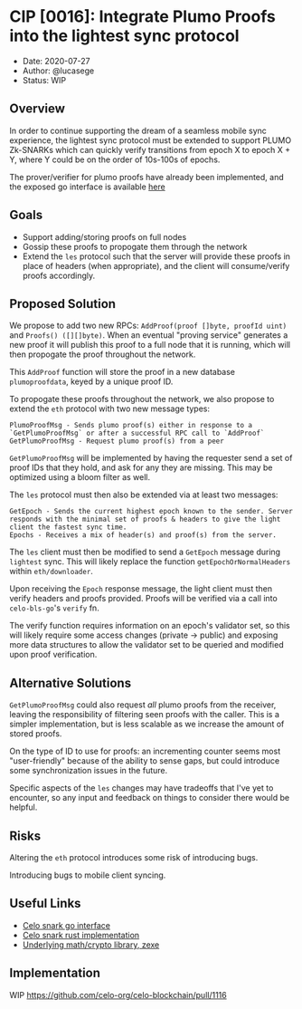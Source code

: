 
# CIP [0016]: Integrate Plumo Proofs into the lightest sync protocol

- Date: 2020-07-27
- Author: @lucasege
- Status: WIP

## Overview

In order to continue supporting the dream of a seamless mobile sync experience, the lightest sync protocol must be extended to support PLUMO Zk-SNARKs which can quickly verify transitions from epoch X to epoch X + Y, where Y could be on the order of 10s-100s of epochs.

The prover/verifier for plumo proofs have already been implemented, and the exposed go interface is available [here](https://github.com/celo-org/celo-bls-go)

## Goals

- Support adding/storing proofs on full nodes
- Gossip these proofs to propogate them through the network
- Extend the `les` protocol such that the server will provide these proofs in place of headers (when appropriate), and the client will consume/verify proofs accordingly.

## Proposed Solution

We propose to add two new RPCs: 
`AddProof(proof []byte, proofId uint)`
and
`Proofs() ([][]byte)`. When an eventual "proving service" generates a new proof it will publish this proof to a full node that it is running, which will then propogate the proof throughout the network.

This `AddProof` function will store the proof in a new database `plumoproofdata`, keyed by a unique proof ID.

To propogate these proofs throughout the network, we also propose to extend the `eth` protocol with two new message types: 
```
PlumoProofMsg - Sends plumo proof(s) either in response to a `GetPlumoProofMsg` or after a successful RPC call to `AddProof`
GetPlumoProofMsg - Request plumo proof(s) from a peer
```
`GetPlumoProofMsg` will be implemented by having the requester send a set of proof IDs that they hold, and ask for any they are missing. This may be optimized using a bloom filter as well.

The `les` protocol must then also be extended via at least two messages:
```
GetEpoch - Sends the current highest epoch known to the sender. Server responds with the minimal set of proofs & headers to give the light client the fastest sync time.
Epochs - Receives a mix of header(s) and proof(s) from the server.
```

The `les` client must then be modified to send a `GetEpoch` message during `lightest` sync. This will likely replace the function `getEpochOrNormalHeaders` within `eth/downloader`.

Upon receiving the `Epoch` response message, the light client must then verify headers and proofs provided. Proofs will be verified via a call into `celo-bls-go`'s `verify` fn.

The verify function requires information on an epoch's validator set, so this will likely require some access changes (private -> public) and exposing more data structures to allow the validator set to be queried and modified upon proof verification.

## Alternative Solutions

`GetPlumoProofMsg` could also request *all* plumo proofs from the receiver, leaving the responsibility of filtering seen proofs with the caller. This is a simpler implementation, but is less scalable as we increase the amount of stored proofs. 

On the type of ID to use for proofs: an incrementing counter seems most "user-friendly" because of the ability to sense gaps, but could introduce some synchronization issues in the future.

Specific aspects of the `les` changes may have tradeoffs that I've yet to encounter, so any input and feedback on things to consider there would be helpful.

## Risks

Altering the `eth` protocol introduces some risk of introducing bugs.

Introducing bugs to mobile client syncing.

## Useful Links
- [Celo snark go interface](https://github.com/celo-org/celo-bls-go)
- [Celo snark rust implementation](https://github.com/celo-org/celo-bls-snark-rs)
- [Underlying math/crypto library, zexe](https://github.com/scipr-lab/zexe)

## Implementation

WIP https://github.com/celo-org/celo-blockchain/pull/1116
